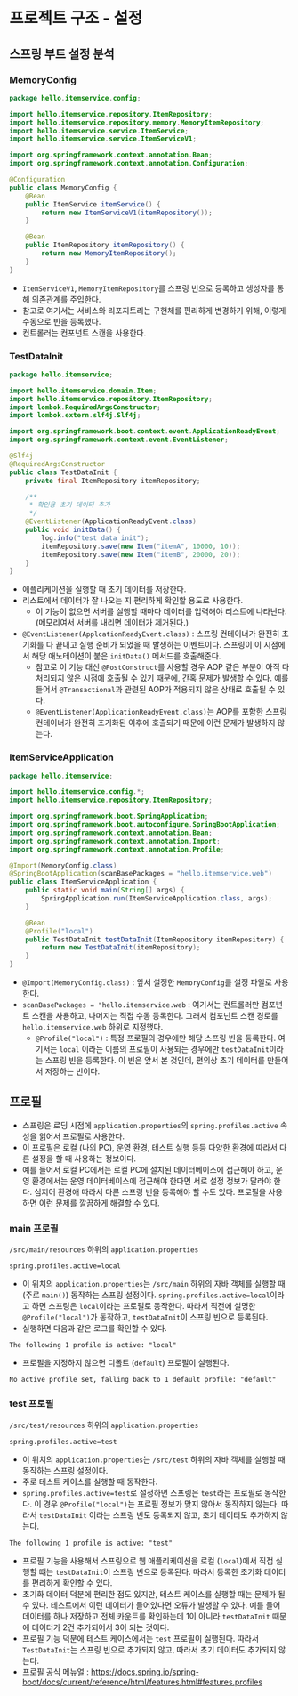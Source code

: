 # 프로젝트 구조 - 설정
## 스프링 부트 설정 분석
### MemoryConfig
```java
package hello.itemservice.config;

import hello.itemservice.repository.ItemRepository;
import hello.itemservice.repository.memory.MemoryItemRepository;
import hello.itemservice.service.ItemService;
import hello.itemservice.service.ItemServiceV1;

import org.springframework.context.annotation.Bean;
import org.springframework.context.annotation.Configuration;

@Configuration
public class MemoryConfig {
	@Bean
	public ItemService itemService() {
		return new ItemServiceV1(itemRepository());
	}

	@Bean
	public ItemRepository itemRepository() {
		return new MemoryItemRepository();
	}
}
```
- `ItemServiceV1`, `MemoryItemRepository`를 스프링 빈으로 등록하고 생성자를 통해
의존관계를 주입한다.
- 참고로 여기서는 서비스와 리포지토리는 구현체를 편리하게 변경하기 위해, 이렇게 수동으로 빈을 
등록했다.
- 컨트롤러는 컨포넌트 스캔을 사용한다.

### TestDataInit
```java
package hello.itemservice;

import hello.itemservice.domain.Item;
import hello.itemservice.repository.ItemRepository;
import lombok.RequiredArgsConstructor;
import lombok.extern.slf4j.Slf4j;

import org.springframework.boot.context.event.ApplicationReadyEvent;
import org.springframework.context.event.EventListener;

@Slf4j
@RequiredArgsConstructor
public class TestDataInit {
	private final ItemRepository itemRepository;

	/**
	 * 확인용 초기 데이터 추가
	 */
	@EventListener(ApplicationReadyEvent.class)
	public void initData() {
		log.info("test data init");
		itemRepository.save(new Item("itemA", 10000, 10));
		itemRepository.save(new Item("itemB", 20000, 20));
	}
}
```
- 애플리케이션을 실행할 때 초기 데이터를 저장한다.
- 리스트에서 데이터가 잘 나오는 지 편리하게 확인할 용도로 사용한다.
    - 이 기능이 없으면 서버를 실행할 때마다 데이터를 입력해야 리스트에 나타난다. (메모리여서
    서버를 내리면 데이터가 제거된다.)
- `@EventListener(ApplcationReadyEvent.class)` : 스프링 컨테이너가 완전히 초기화를
다 끝내고 실행 준비가 되었을 때 발생하는 이벤트이다. 스프링이 이 시점에서 해당 애노테이션이 붙은
`initData()` 메서드를 호출해준다.
  - 참고로 이 기능 대신 `@PostConstruct`를 사용할 경우 AOP 같은 부분이 아직 다 처리되지
    않은 시점에 호출될 수 있기 때문에, 간혹 문제가 발생할 수 있다. 예를 들어서 
    `@Transactional`과 관련된 AOP가 적용되지 않은 상태로 호출될 수 있다.
  - `@EventListener(ApplicationReadyEvent.class)`는 AOP를 포함한 스프링 컨테이너가
    완전히 초기화된 이후에 호출되기 때문에 이런 문제가 발생하지 않는다.

### ItemServiceApplication
```java
package hello.itemservice;

import hello.itemservice.config.*;
import hello.itemservice.repository.ItemRepository;

import org.springframework.boot.SpringApplication;
import org.springframework.boot.autoconfigure.SpringBootApplication;
import org.springframework.context.annotation.Bean;
import org.springframework.context.annotation.Import;
import org.springframework.context.annotation.Profile;

@Import(MemoryConfig.class)
@SpringBootApplication(scanBasePackages = "hello.itemservice.web")
public class ItemServiceApplication {
	public static void main(String[] args) {
		SpringApplication.run(ItemServiceApplication.class, args);
	}

	@Bean
	@Profile("local")
	public TestDataInit testDataInit(ItemRepository itemRepository) {
		return new TestDataInit(itemRepository);
	}
}
```
- `@Import(MemoryConfig.class)` : 앞서 설정한 `MemoryConfig`를 설정 파일로 사용한다.
- `scanBasePackages = "hello.itemservice.web` : 여기서는 컨트롤러만 컴포넌트 스캔을
사용하고, 나머지는 직접 수동 등록한다. 그래서 컴포넌트 스캔 경로를 `hello.itemservice.web`
하위로 지정했다.
  - `@Profile("local")` : 특정 프로필의 경우에만 해당 스프링 빈을 등록한다. 여기서는 `local`
  이라는 이름의 프로필이 사용되는 경우에만 `testDataInit`이라는 스프링 빈을 등록한다. 이 빈은 
  앞서 본 것인데, 편의상 초기 데이터를 만들어서 저장하는 빈이다.

## 프로필
- 스프링은 로딩 시점에 `application.properties`의 `spring.profiles.active` 속성을
읽어서 프로필로 사용한다.
- 이 프로필은 로컬 (나의 PC), 운영 환경, 테스트 실행 등등 다양한 환경에 따라서 다른 설정을 할 때
사용하는 정보이다.
- 예를 들어서 로컬 PC에서는 로컬 PC에 설치된 데이터베이스에 접근해야 하고, 운영 환경에서는 운영
데이터베이스에 접근해야 한다면 서로 설정 정보가 달라야 한다. 심지어 환경애 따라서 다른 스프링 빈을
등록해야 할 수도 있다. 프로필을 사용하면 이런 문제를 깔끔하게 해결할 수 있다.

### main 프로필
`/src/main/resources` 하위의 `application.properties`
```properties
spring.profiles.active=local
```
- 이 위치의 `application.properties`는 `/src/main` 하위의 자바 객체를 실행할 때 
(주로 `main()`) 동작하는 스프링 설정이다. `spring.profiles.active=local`이라고 하면
스프링은 `local`이라는 프로필로 동작한다. 따라서 직전에 설명한 `@Profile("local")`가 
동작하고, `testDataInit`이 스프링 빈으로 등록된다. 
- 실행하면 다음과 같은 로그를 확인할 수 있다.
```text
The following 1 profile is active: "local"
```
- 프로필을 지정하지 않으면 디폴트 (`default`) 프로필이 실행된다.
```text
No active profile set, falling back to 1 default profile: "default"
```

### test 프로필
`/src/test/resources` 하위의 `application.properties`  
```properties
spring.profiles.active=test
```
- 이 위치의 `application.properties`는 `/src/test` 하위의 자바 객체를 실행할 때 동작하는
스프링 설정이다.
- 주로 테스트 케이스를 실행할 때 동작한다.
- `spring.profiles.active=test`로 설정하면 스프링은 `test`라는 프로필로 동작한다. 이 경우
`@Profile("local")`는 프로필 정보가 맞지 않아서 동작하지 않는다. 따라서 `testDataInit`
이라는 스프링 빈도 등록되지 않고, 초기 데이터도 추가하지 않는다.
```text
The following 1 profile is active: "test"
```
- 프로필 기능을 사용해서 스프링으로 웹 애플리케이션을 로컬 (`local`)에서 직접 실행할 떄는 
`testDataInit`이 스프링 빈으로 등록된다. 따라서 등록한 초기화 데이터를 편리하게 확인할 수 있다.
- 초기화 데이터 덕분에 편리한 점도 있지만, 테스트 케이스를 실행할 때는 문제가 될 수 있다. 테스트에서
이런 데이터가 들어있다면 오류가 발생할 수 있다. 예를 들어 데이터를 하나 저장하고 전체 카운트를 확인하는데
1이 아니라 `testDataInit` 때문에 데이터가 2건 추가되어서 3이 되는 것이다.
- 프로필 기능 덕분에 테스트 케이스에서는 `test` 프로필이 실행된다. 따라서 `TestDataInit`는
스프링 빈으로 추가되지 않고, 따라서 초기 데이터도 추가되지 않는다.
- 프로필 공식 메뉴얼 : https://docs.spring.io/spring-boot/docs/current/reference/html/features.html#features.profiles